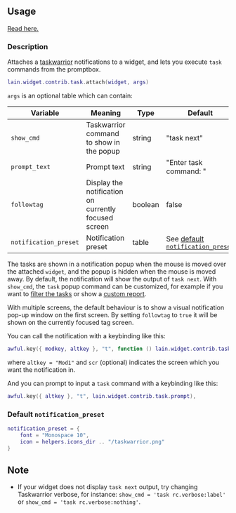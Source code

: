 ## Usage

[Read here.](https://github.com/lcpz/lain/wiki/Widgets#usage)

### Description

Attaches a [taskwarrior](http://taskwarrior.org) notifications to a widget, and lets you execute `task` commands from the promptbox.

```lua
lain.widget.contrib.task.attach(widget, args)
```

`args` is an optional table which can contain:

Variable | Meaning | Type | Default
--- | --- | --- | ---
`show_cmd` | Taskwarrior command to show in the popup | string | "task next"
`prompt_text` | Prompt text | string | "Enter task command: "
`followtag` | Display the notification on currently focused screen | boolean | false
`notification_preset` | Notification preset | table | See [default `notification_preset`](https://github.com/lcpz/lain/wiki/task#default-notification_preset)

The tasks are shown in a notification popup when the mouse is moved over the attached `widget`, and the popup is hidden when the mouse is moved away. By default, the notification will show the output of `task next`. With `show_cmd`, the `task` popup command can be customized, for example if you want to [filter the tasks](https://taskwarrior.org/docs/filter.html) or show a [custom report](https://github.com/lcpz/lain/pull/213).

With multiple screens, the default behaviour is to show a visual notification pop-up window on the first screen. By setting `followtag` to `true` it will be shown on the currently focused tag screen.

You can call the notification with a keybinding like this:

```lua
awful.key({ modkey, altkey }, "t", function () lain.widget.contrib.task.show(scr) end),
```

where ``altkey = "Mod1"`` and `scr` (optional) indicates the screen which you want the notification in.

And you can prompt to input a `task` command with a keybinding like this:

```lua
awful.key({ altkey }, "t", lain.widget.contrib.task.prompt),
```

### Default `notification_preset`

```lua
notification_preset = {
    font = "Monospace 10",
    icon = helpers.icons_dir .. "/taskwarrior.png"
}
```

## Note

* If your widget does not display `task next` output, try changing Taskwarrior verbose, for instance: `show_cmd = 'task rc.verbose:label'` or `show_cmd = 'task rc.verbose:nothing'`.